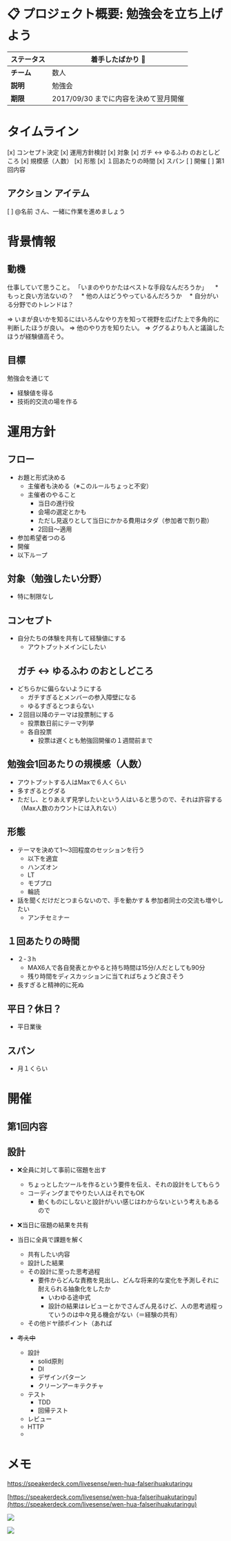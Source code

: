 # 📋 プロジェクト概要: 勉強会を立ち上げよう

| **ステータス** | 着手したばかり 🌱               |
| --------- | ------------------------ |
| **チーム**   | 数人                       |
| **説明**    | 勉強会                      |
| **期限**    | 2017/09/30 までに内容を決めて翌月開催 |

# タイムライン
[x] コンセプト決定
[x] 運用方針検討
  [x] 対象
  [x] ガチ ↔ ゆるふわ のおとしどころ
  [x] 規模感（人数）
  [x] 形態
  [x] １回あたりの時間
  [x] スパン
[ ] 開催
  [ ] 第1回内容


## アクション アイテム
[ ] @名前 さん、一緒に作業を進めましょう


# 背景情報
## 動機

仕事していて思うこと。
「いまのやりかたはベストな手段なんだろうか」
　* もっと良い方法ないの？
　* 他の人はどうやっているんだろうか
　* 自分がいる分野でのトレンドは？

=> いまが良いかを知るにはいろんなやり方を知って視野を広げた上で多角的に判断したほうが良い。
=> 他のやり方を知りたい。
=> ググるよりも人と議論したほうが経験値高そう。

## 目標

勉強会を通じて

- 経験値を得る
- 技術的交流の場を作る
# 運用方針
## フロー
- お題と形式決める
  - 主催者も決める（※このルールちょっと不安）
  - 主催者のやること
    - 当日の進行役
    - 会場の選定とかも
    - ただし見返りとして当日にかかる費用はタダ（参加者で割り勘）
    - 2回目〜適用
- 参加希望者つのる
- 開催
- 以下ループ
## 対象（勉強したい分野）
- 特に制限なし
## コンセプト
- 自分たちの体験を共有して経験値にする
  - アウトプットメインにしたい
  ## ガチ ↔ ゆるふわ のおとしどころ
- どちらかに偏らないようにする
  - ガチすぎるとメンバーの参入障壁になる
  - ゆるすぎるとつまらない
- ２回目以降のテーマは投票制にする
  - 投票数日前にテーマ列挙
  - 各自投票
    - 投票は遅くとも勉強回開催の１週間前まで
## 勉強会1回あたりの規模感（人数）
- アウトプットする人はMaxで６人くらい
- 多すぎるとグダる
- ただし、とりあえず見学したいという人はいると思うので、それは許容する（Max人数のカウントには入れない）
## 形態
- テーマを決めて1〜3回程度のセッションを行う
  - 以下を適宜
  - ハンズオン
  - LT
  - モブプロ
  - 輪読
- 話を聞くだけだとつまらないので、手を動かす & 参加者同士の交流も増やしたい
  - アンチセミナー
## １回あたりの時間
  - ２-３h
    - MAX6人で各自発表とかやると持ち時間は15分/人だとしても90分
    - 残り時間をディスカッションに当てればちょうど良さそう
  - 長すぎると精神的に死ぬ
## 平日？休日？
- 平日業後
## スパン
  - 月１くらい
# 開催
## 第1回内容
## 設計
- ❌全員に対して事前に宿題を出す
  - ちょっとしたツールを作るという要件を伝え、それの設計をしてもらう
  - コーディングまでやりたい人はそれでもOK
    - 動くものにしないと設計がいい感じはわからないという考えもあるので
- ❌当日に宿題の結果を共有
- 当日に全員で課題を解く
  - 共有したい内容
  - 設計した結果
  - その設計に至った思考過程
    - 要件からどんな責務を見出し、どんな将来的な変化を予測しそれに耐えられる抽象化をしたか
      - いわゆる途中式
      - 設計の結果はレビューとかでさんざん見るけど、人の思考過程っていうのは中々見る機会がない（＝経験の共有）
  - その他ドヤ顔ポイント（あれば




- ~~考え中~~
  - 設計
    - solid原則
    - DI
    - デザインパターン
    - クリーンアーキテクチャ
  - テスト
    - TDD
    - 回帰テスト
  - レビュー
  - HTTP
  - 
# メモ
https://speakerdeck.com/livesense/wen-hua-falserihuakutaringu


[https://speakerdeck.com/livesense/wen-hua-falserihuakutaringu](https://speakerdeck.com/livesense/wen-hua-falserihuakutaringu)


![](https://d2mxuefqeaa7sj.cloudfront.net/s_FBEC06D8118063FE3CF2E367279292511622349974BD4A003163F39A23AC82AC_1503221941382_file.jpeg)

![](https://d2mxuefqeaa7sj.cloudfront.net/s_FBEC06D8118063FE3CF2E367279292511622349974BD4A003163F39A23AC82AC_1503215486411_IMG_0200.JPG)


